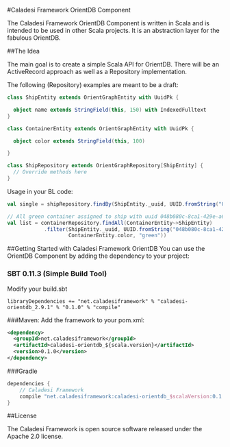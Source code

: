 #Caladesi Framework OrientDB Component

The Caladesi Framework OrientDB Component is written in Scala and is intended to be used in other Scala projects. It is
an abstraction layer for the fabulous OrientDB.

##The Idea

The main goal is to create a simple Scala API for OrientDB. There will be an ActiveRecord approach as well as a
Repository implementation.

The following (Repository) examples are meant to be a draft:

```scala
class ShipEntity extends OrientGraphEntity with UuidPk {

  object name extends StringField(this, 150) with IndexedFulltext
}

class ContainerEntity extends OrientGraphEntity with UuidPk {

  object color extends StringField(this, 100)

}
```

```scala
class ShipRepository extends OrientGraphRepository[ShipEntity] {
  // Override methods here
}
```

Usage in your BL code:

```scala
val single = shipRepository.findBy(ShipEntity._uuid, UUID.fromString("048b080c-8ca1-429e-a640-138d928a8ecd"))

// All green container assigned to ship with uuid 048b080c-8ca1-429e-a640-138d928a8ecd
val list = containerRepository.findAll(ContainerEntity~>ShipEntity)
            .filter(ShipEntity._uuid, UUID.fromString("048b080c-8ca1-429e-a640-138d928a8ecd",
                    ContainerEntity.color, "green"))
```

##Getting Started with Caladesi Framework OrientDB
You can use the OrientDB Component by adding the dependency to your project:

### SBT 0.11.3 (Simple Build Tool)
Modify your build.sbt

    libraryDependencies += "net.caladesiframework" % "caladesi-orientdb_2.9.1" % "0.1.0" % "compile"

###Maven:
Add the framework to your pom.xml:

```xml
<dependency>
  <groupId>net.caladesiframework</groupId>
  <artifactId>caladesi-orientdb_${scala.version}</artifactId>
  <version>0.1.0</version>
</dependency>
```

###Gradle
```groovy
dependencies {
    // Caladesi Framework
    compile "net.caladesiframework:caladesi-orientdb_$scalaVersion:0.1.0"
}
```

##License

The Caladesi Framework is open source software released under the Apache 2.0 license.
